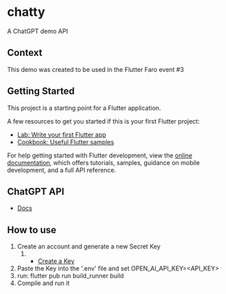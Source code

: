 # chatty

A ChatGPT demo API

## Context

This demo was created to be used in the Flutter Faro event #3

## Getting Started

This project is a starting point for a Flutter application.

A few resources to get you started if this is your first Flutter project:

- [Lab: Write your first Flutter app](https://docs.flutter.dev/get-started/codelab)
- [Cookbook: Useful Flutter samples](https://docs.flutter.dev/cookbook)

For help getting started with Flutter development, view the
[online documentation](https://docs.flutter.dev/), which offers tutorials,
samples, guidance on mobile development, and a full API reference.

## ChatGPT API

- [Docs](https://platform.openai.com/docs/introduction)

## How to use

 1. Create an account and generate a new Secret Key
    1. - [Create a Key](https://platform.openai.com/account/api-keys)
 2. Paste the Key into the '.env' file and set OPEN_AI_API_KEY=<API_KEY>
 3. run: flutter pub run build_runner build
 4. Compile and run it 
